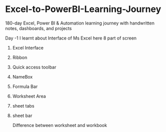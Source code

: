 # Excel-to-PowerBI-Learning-Journey
180-day Excel, Power BI &amp; Automation learning journey with handwritten notes, dashboards, and projects


Day -1 I learnt about Interface of Ms Excel here 8 part of screen 
1. Excel Interface
2. Ribbon 
3. Quick access toolbar
4. NameBox
5. Formula Bar
6. Worksheet Area 
7. sheet tabs
8. sheet bar

   Difference between worksheet and workbook 
